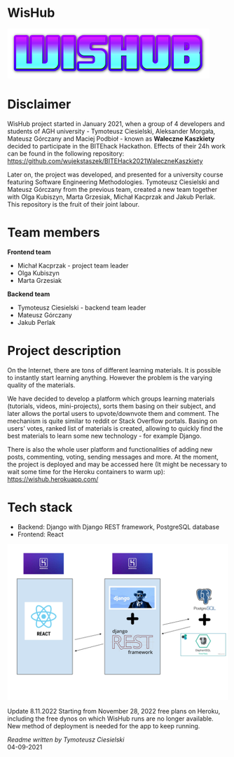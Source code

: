 # WisHub
![](client/src/icons/logo.png)

# Disclaimer
WisHub project started in January 2021, when a group of 4 developers and students of AGH university - Tymoteusz Ciesielski, Aleksander Morgała, Mateusz Górczany
and Maciej Podbioł - known as **Waleczne Kaszkiety** decided to participate in the BITEhack Hackathon.
Effects of their 24h work can be found in the following repository:
https://github.com/wujekstaszek/BITEHack2021WaleczneKaszkiety

Later on, the project was developed, and presented for a university course
featuring Software Engineering Methodologies.
Tymoteusz Ciesielski and Mateusz Górczany from the previous team, created a new team
together with Olga Kubiszyn, Marta Grzesiak, Michał Kacprzak and Jakub Perlak.
This repository is the fruit of their joint labour.

# Team members
**Frontend team**
- Michał Kacprzak - project team leader
- Olga Kubiszyn
- Marta Grzesiak

**Backend team**
- Tymoteusz Ciesielski - backend team leader
- Mateusz Górczany
- Jakub Perlak

# Project description
On the Internet, there are tons of different learning materials. It is possible to instantly start learning anything. However the problem is the varying quality of the materials.

We have decided to develop a platform which groups learning materials (tutorials, videos, mini-projects), sorts them basing on their subject, and later allows the portal users to upvote/downvote them and comment. The mechanism is quite similar to reddit or Stack Overflow portals.
Basing on users' votes, ranked list of materials is created, allowing to quickly find the best materials
to learn some new technology - for example Django.

There is also the whole user platform and functionalities of adding new posts, commenting, voting, sending messages and more.
At the moment, the project is deployed and may be accessed here (It might be necessary to wait some time for the Heroku containers to warm up):
https://wishub.herokuapp.com/

# Tech stack
- Backend: Django with Django REST framework, PostgreSQL database
- Frontend: React

![](Wishub-stack.png)

Update 8.11.2022
Starting from November 28, 2022 free plans on Heroku, including the free dynos on which WisHub runs are no longer available. New method of deployment is needed for the app to keep running.

*Readme written by Tymoteusz Ciesielski* \
04-09-2021
